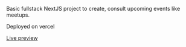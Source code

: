 Basic fullstack NextJS project to create, consult upcoming events like meetups.

Deployed on vercel

<a href="https://nextjs-my-quick-meetup-1nwudanpe-yellowflash2012.vercel.app/">Live preview</a>